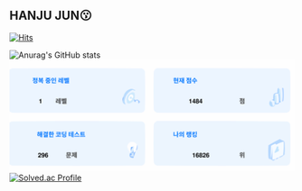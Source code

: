 ## HANJU JUN😗

[![Hits](https://hits.seeyoufarm.com/api/count/incr/badge.svg?url=https%3A%2F%2Fgithub.com%2Fhanjucoding%2F&count_bg=%23FF0000&title_bg=%23000000&icon=java.svg&icon_color=%23FF0000&title=try-catch&edge_flat=false)](https://hits.seeyoufarm.com)

![Anurag's GitHub stats](https://github-readme-stats.vercel.app/api?username=hanjucoding&show_icons=true&theme=radical)
![Programmers Badge](https://raw.githubusercontent.com/hanjucoding/Programmers_Badge_Generator/main/result/result.svg)  
[![Solved.ac Profile](http://mazassumnida.wtf/api/v2/generate_badge?boj=tnytanic)](https://solved.ac/tnytanic/)

